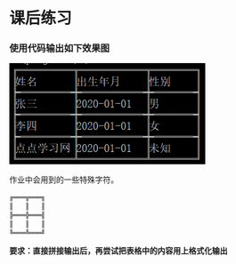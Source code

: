 # 课后练习

### 使用代码输出如下效果图

![](static/images/ch01-homework.png)

作业中会用到的一些特殊字符。

```
╔═══╦═══╗ 
║   ║   ║
╠═══╬═══╣ 
║   ║   ║
╚═══╩═══╝
```

**要求：直接拼接输出后，再尝试把表格中的内容用上格式化输出**


